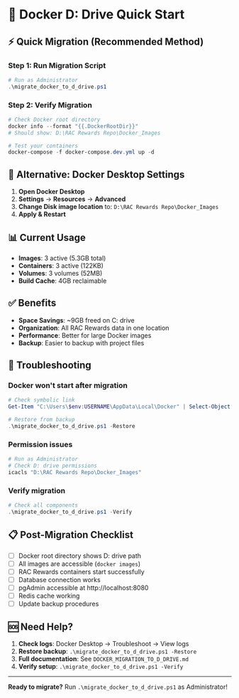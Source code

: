 # 🚀 Docker D: Drive Quick Start

## ⚡ **Quick Migration (Recommended Method)**

### Step 1: Run Migration Script
```powershell
# Run as Administrator
.\migrate_docker_to_d_drive.ps1
```

### Step 2: Verify Migration
```powershell
# Check Docker root directory
docker info --format "{{.DockerRootDir}}"
# Should show: D:\RAC Rewards Repo\Docker_Images

# Test your containers
docker-compose -f docker-compose.dev.yml up -d
```

## 🎯 **Alternative: Docker Desktop Settings**

1. **Open Docker Desktop**
2. **Settings** → **Resources** → **Advanced**
3. **Change Disk image location** to: `D:\RAC Rewards Repo\Docker_Images`
4. **Apply & Restart**

## 📊 **Current Usage**
- **Images**: 3 active (5.3GB total)
- **Containers**: 3 active (122KB)
- **Volumes**: 3 volumes (52MB)
- **Build Cache**: 4GB reclaimable

## ✅ **Benefits**
- **Space Savings**: ~9GB freed on C: drive
- **Organization**: All RAC Rewards data in one location
- **Performance**: Better for large Docker images
- **Backup**: Easier to backup with project files

## 🔧 **Troubleshooting**

### Docker won't start after migration
```powershell
# Check symbolic link
Get-Item "C:\Users\$env:USERNAME\AppData\Local\Docker" | Select-Object Target

# Restore from backup
.\migrate_docker_to_d_drive.ps1 -Restore
```

### Permission issues
```powershell
# Run as Administrator
# Check D: drive permissions
icacls "D:\RAC Rewards Repo\Docker_Images"
```

### Verify migration
```powershell
# Check all components
.\migrate_docker_to_d_drive.ps1 -Verify
```

## 📋 **Post-Migration Checklist**

- [ ] Docker root directory shows D: drive path
- [ ] All images are accessible (`docker images`)
- [ ] RAC Rewards containers start successfully
- [ ] Database connection works
- [ ] pgAdmin accessible at http://localhost:8080
- [ ] Redis cache working
- [ ] Update backup procedures

## 🆘 **Need Help?**

1. **Check logs**: Docker Desktop → Troubleshoot → View logs
2. **Restore backup**: `.\migrate_docker_to_d_drive.ps1 -Restore`
3. **Full documentation**: See `DOCKER_MIGRATION_TO_D_DRIVE.md`
4. **Verify setup**: `.\migrate_docker_to_d_drive.ps1 -Verify`

---

**Ready to migrate?** Run `.\migrate_docker_to_d_drive.ps1` as Administrator!
